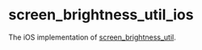 # screen_brightness_util_ios

The iOS implementation of [screen_brightness_util][1].

[1]: https://pub.dev/packages/screen_brightness_util

